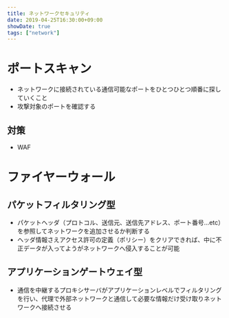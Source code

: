```yaml
---
title: ネットワークセキュリティ
date: 2019-04-25T16:30:00+09:00
showDate: true
tags: ["network"]
---
```


# ポートスキャン
- ネットワークに接続されている通信可能なポートをひとつひとつ順番に探していくこと
- 攻撃対象のポートを確認する

## 対策
- WAF

# ファイヤーウォール
## パケットフィルタリング型
- パケットヘッダ（プロトコル、送信元、送信先アドレス、ポート番号...etc）を参照してネットワークを追加させるか判断する
- ヘッダ情報さえアクセス許可の定義（ポリシー）をクリアできれば、中に不正データが入ってようがネットワークへ侵入することが可能

## アプリケーションゲートウェイ型
- 通信を中継するプロキシサーバがアプリケーションレベルでフィルタリングを行い、代理で外部ネットワークと通信して必要な情報だけ受け取りネットワークへ接続させる
